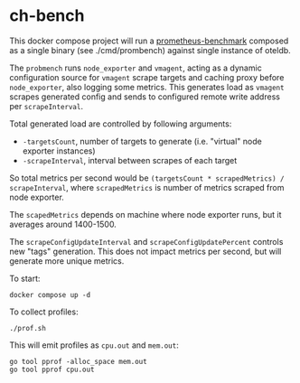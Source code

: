 # ch-bench

This docker compose project will run a [prometheus-benchmark](https://github.com/VictoriaMetrics/prometheus-benchmark)
composed as a single binary (see ./cmd/prombench) against single instance of oteldb.

The `probmench` runs `node_exporter` and `vmagent`, acting as a dynamic configuration source for `vmagent` scrape targets
and caching proxy before `node_exporter`, also logging some metrics.
This generates load as `vmagent` scrapes generated config and sends to configured remote write address per `scrapeInterval`.

Total generated load are controlled by following arguments:
- `-targetsCount`, number of targets to generate (i.e. "virtual" node exporter instances)
- `-scrapeInterval`, interval between scrapes of each target

So total metrics per second would be `(targetsCount * scrapedMetrics) / scrapeInterval`, where
`scrapedMetrics` is number of metrics scraped from node exporter.

The `scapedMetrics` depends on machine where node exporter runs, but it averages around 1400-1500.

The `scrapeConfigUpdateInterval` and `scrapeConfigUpdatePercent` controls new "tags" generation.
This does not impact metrics per second, but will generate more unique metrics.

To start:

```
docker compose up -d
```

To collect profiles:
```
./prof.sh
```

This will emit profiles as `cpu.out` and `mem.out`:

```
go tool pprof -alloc_space mem.out
go tool pprof cpu.out
```